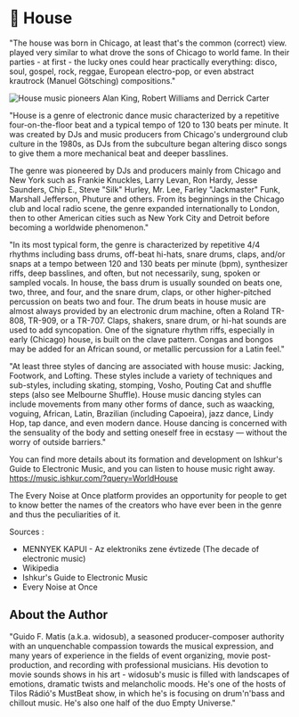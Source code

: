 # 🥁 House

"The house was born in Chicago, at least that's the common (correct) view.
played very similar to what drove the sons of Chicago to world fame. In their
parties - at first - the lucky ones could hear practically everything: disco,
soul, gospel, rock, reggae, European electro-pop, or even abstract krautrock
(Manuel Götsching) compositions."

![House music pioneers Alan King, Robert Williams and Derrick Carter](_static/images/house/house.jpeg)

"House is a genre of electronic dance music characterized by a repetitive
four-on-the-floor beat and a typical tempo of 120 to 130 beats per minute. It
was created by DJs and music producers from Chicago's underground club culture
in the 1980s, as DJs from the subculture began altering disco songs to give them
a more mechanical beat and deeper basslines.

The genre was pioneered by DJs and producers mainly from Chicago and New York
such as Frankie Knuckles, Larry Levan, Ron Hardy, Jesse Saunders, Chip E., Steve
"Silk" Hurley, Mr. Lee, Farley "Jackmaster" Funk, Marshall Jefferson, Phuture
and others. From its beginnings in the Chicago club and local radio scene, the
genre expanded internationally to London, then to other American cities such as
New York City and Detroit before becoming a worldwide phenomenon."

"In its most typical form, the genre is characterized by repetitive 4/4 rhythms
including bass drums, off-beat hi-hats, snare drums, claps, and/or snaps at a
tempo between 120 and 130 beats per minute (bpm), synthesizer riffs, deep
basslines, and often, but not necessarily, sung, spoken or sampled vocals. In
house, the bass drum is usually sounded on beats one, two, three, and four, and
the snare drum, claps, or other higher-pitched percussion on beats two and four.
The drum beats in house music are almost always provided by an electronic drum
machine, often a Roland TR-808, TR-909, or a TR-707. Claps, shakers, snare drum,
or hi-hat sounds are used to add syncopation. One of the signature rhythm riffs,
especially in early (Chicago) house, is built on the clave pattern. Congas and
bongos may be added for an African sound, or metallic percussion for a Latin
feel."

"At least three styles of dancing are associated with house music: Jacking,
Footwork, and Lofting. These styles include a variety of techniques and
sub-styles, including skating, stomping, Vosho, Pouting Cat and shuffle steps
(also see Melbourne Shuffle). House music dancing styles can include movements
from many other forms of dance, such as waacking, voguing, African, Latin,
Brazilian (including Capoeira), jazz dance, Lindy Hop, tap dance, and even
modern dance. House dancing is concerned with the sensuality of the body and
setting oneself free in ecstasy — without the worry of outside barriers."

You can find more details about its formation and development on Ishkur's Guide
to Electronic Music, and you can listen to house music right away.
<https://music.ishkur.com/?query=WorldHouse>

The Every Noise at Once platform provides an opportunity for people to get to
know better the names of the creators who have ever been in the genre and thus
the peculiarities of it.

Sources :

- MENNYEK KAPUI - Az elektroniks zene évtizede (The decade of electronic music)
- Wikipedia
- Ishkur's Guide to Electronic Music
- Every Noise at Once

## About the Author

"Guido F. Matis (a.k.a. widosub), a seasoned producer-composer authority with an
unquenchable compassion towards the musical expression, and many years of
experience in the fields of event organizing, movie post-production, and
recording with professional musicians. His devotion to movie sounds shows in his
art - widosub's music is filled with landscapes of emotions, dramatic twists and
melancholic moods. He's one of the hosts of Tilos Rádió's MustBeat show, in
which he's is focusing on drum'n'bass and chillout music. He's also one half of
the duo Empty Universe."
